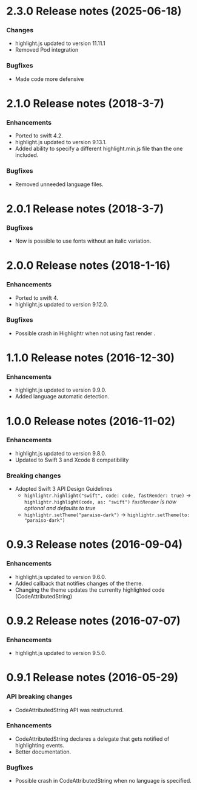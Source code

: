 2.3.0 Release notes (2025-06-18)
=============================================================

### Changes

* highlight.js updated to version 11.11.1
* Removed Pod integration

### Bugfixes

* Made code more defensive

2.1.0 Release notes (2018-3-7)
=============================================================

### Enhancements

* Ported to swift 4.2.
* highlight.js updated to version 9.13.1.
* Added ability to specify a different highlight.min.js file than the one included. 

### Bugfixes

* Removed unneeded language files.


2.0.1 Release notes (2018-3-7)
=============================================================

### Bugfixes

* Now is possible to use fonts without an italic variation.

2.0.0 Release notes (2018-1-16)
=============================================================

### Enhancements

* Ported to swift 4.
* highlight.js updated to version 9.12.0.

### Bugfixes

* Possible crash in Highlightr when not using fast render .

1.1.0 Release notes (2016-12-30)
=============================================================

### Enhancements

* highlight.js updated to version 9.9.0.
* Added language automatic detection.

1.0.0 Release notes (2016-11-02)
=============================================================

### Enhancements

* highlight.js updated to version 9.8.0.
* Updated to Swift 3 and Xcode 8 compatibility

### Breaking changes

* Adopted Swift 3 API Design Guidelines
    - `highlightr.highlight("swift", code: code, fastRender: true)` -> `highlightr.highlight(code, as: "swift")` *`fastRender` is now optional and defaults to true*
    - `highlightr.setTheme("paraiso-dark")` -> `highlightr.setTheme(to: "paraiso-dark")`

0.9.3 Release notes (2016-09-04)
=============================================================

### Enhancements

* highlight.js updated to version 9.6.0.
* Added callback that notifies changes of the theme.
* Changing the theme updates the currenlty highlighted code (CodeAttributedString)

0.9.2 Release notes (2016-07-07)
=============================================================

### Enhancements

* highlight.js updated to version 9.5.0.

0.9.1 Release notes (2016-05-29)
=============================================================

### API breaking changes

* CodeAttributedString API was restructured.

### Enhancements

* CodeAttributedString declares a delegate that gets notified of highlighting events.
* Better documentation.

### Bugfixes

* Possible crash in CodeAttributedString when no language is specified.
